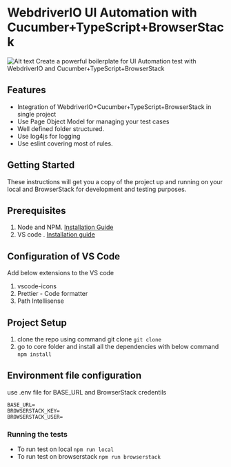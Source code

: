 # WebdriverIO UI Automation with Cucumber+TypeScript+BrowserStack
![Alt text](https://getlogovector.com/wp-content/uploads/2020/10/browserstack-logo-vector.png)
Create a powerful boilerplate for UI Automation test with WebdriverIO and Cucumber+TypeScript+BrowserStack
## Features
- Integration of WebdriverIO+Cucumber+TypeScript+BrowserStack in single project
- Use Page Object Model for managing your test cases
- Well defined folder structured.
- Use log4js for logging
- Use eslint covering most of rules.


## Getting Started

These instructions will get you a copy of the project up and running on your local and BrowserStack for development and testing purposes.

## Prerequisites

1. Node and NPM. [Installation Guide](https://nodejs.org/en/download/)
2. VS code . [Installation guide](https://code.visualstudio.com/)

## Configuration of VS Code

Add below extensions to the VS code
1. vscode-icons
2. Prettier - Code formatter
3. Path Intellisense

## Project Setup

1. clone the repo using command git clone `git clone`
2. go to core folder and install all the dependencies with below command `npm install`

## Environment file configuration

 use .env file for BASE_URL and BrowserStack credentils
 ```
 BASE_URL=
BROWSERSTACK_KEY=
BROWSERSTACK_USER=
```

### Running the tests

- To run test on local `npm run local`
- To run test on browserstack `npm run browserstack`
